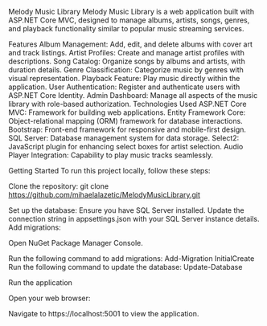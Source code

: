 Melody Music Library
Melody Music Library is a web application built with ASP.NET Core MVC, designed to manage albums, artists, songs, genres, and playback functionality similar to popular music streaming services.

Features
Album Management: Add, edit, and delete albums with cover art and track listings.
Artist Profiles: Create and manage artist profiles with descriptions.
Song Catalog: Organize songs by albums and artists, with duration details.
Genre Classification: Categorize music by genres with visual representation.
Playback Feature: Play music directly within the application.
User Authentication: Register and authenticate users with ASP.NET Core Identity.
Admin Dashboard: Manage all aspects of the music library with role-based authorization.
Technologies Used
ASP.NET Core MVC: Framework for building web applications.
Entity Framework Core: Object-relational mapping (ORM) framework for database interactions.
Bootstrap: Front-end framework for responsive and mobile-first design.
SQL Server: Database management system for data storage.
Select2: JavaScript plugin for enhancing select boxes for artist selection.
Audio Player Integration: Capability to play music tracks seamlessly.

Getting Started
To run this project locally, follow these steps:

Clone the repository:
git clone https://github.com/mihaelalazetic/MelodyMusicLibrary.git

Set up the database:
Ensure you have SQL Server installed.
Update the connection string in appsettings.json with your SQL Server instance details.
Add migrations:

Open NuGet Package Manager Console.

Run the following command to add migrations:
Add-Migration InitialCreate
Run the following command to update the database:
Update-Database

Run the application

Open your web browser:

Navigate to https://localhost:5001 to view the application.
